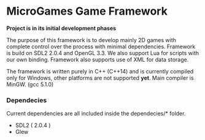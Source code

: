 # MicroGames Game Framework

**Project is in its initial development phases**

The purpose of this framework is to develop mainly 2D games with complete control over the process with minimal dependencies. Framework is build on SDL2 2.0.4 and OpenGL 3.3. We also support Lua for scripts with our own binding. Framework also supports use of XML for data storage.

The framework is written purely in C++ (C++14) and is currently compiled only for Windows, other platforms are not supported **yet**. Main compiler is MinGW. (gcc 5.1.0)

### Dependecies
Current dependencies are all included inside the dependecies/* folder.

* SDL2 ( 2.0.4 )
* Glew 
